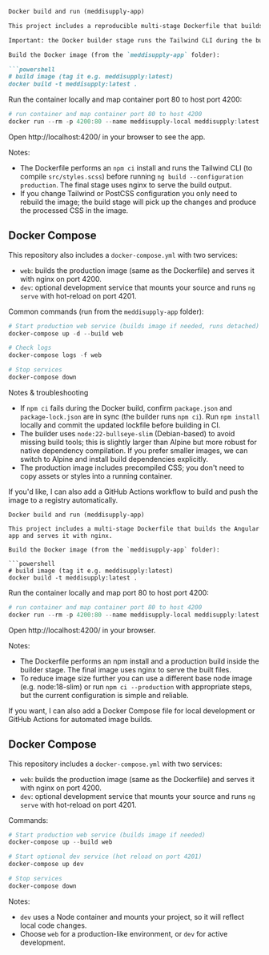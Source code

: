 ```markdown
Docker build and run (meddisupply-app)

This project includes a reproducible multi-stage Dockerfile that builds the Angular app and serves it with nginx.

Important: the Docker builder stage runs the Tailwind CLI during the build so the final production CSS is fully processed. There is no need to manually compile or copy CSS into a running container.

Build the Docker image (from the `meddisupply-app` folder):

```powershell
# build image (tag it e.g. meddisupply:latest)
docker build -t meddisupply:latest .
```

Run the container locally and map container port 80 to host port 4200:

```powershell
# run container and map container port 80 to host 4200
docker run --rm -p 4200:80 --name meddisupply-local meddisupply:latest
```

Open http://localhost:4200/ in your browser to see the app.

Notes:
- The Dockerfile performs an `npm ci` install and runs the Tailwind CLI (to compile `src/styles.scss`) before running `ng build --configuration production`. The final stage uses nginx to serve the build output.
- If you change Tailwind or PostCSS configuration you only need to rebuild the image; the build stage will pick up the changes and produce the processed CSS in the image.

Docker Compose
--------------

This repository also includes a `docker-compose.yml` with two services:

- `web`: builds the production image (same as the Dockerfile) and serves it with nginx on port 4200.
- `dev`: optional development service that mounts your source and runs `ng serve` with hot-reload on port 4201.

Common commands (run from the `meddisupply-app` folder):

```powershell
# Start production web service (builds image if needed, runs detached)
docker-compose up -d --build web

# Check logs
docker-compose logs -f web

# Stop services
docker-compose down
```

Notes & troubleshooting
- If `npm ci` fails during the Docker build, confirm `package.json` and `package-lock.json` are in sync (the builder runs `npm ci`). Run `npm install` locally and commit the updated lockfile before building in CI.
- The builder uses `node:22-bullseye-slim` (Debian-based) to avoid missing build tools; this is slightly larger than Alpine but more robust for native dependency compilation. If you prefer smaller images, we can switch to Alpine and install build dependencies explicitly.
- The production image includes precompiled CSS; you don't need to copy assets or styles into a running container.

If you'd like, I can also add a GitHub Actions workflow to build and push the image to a registry automatically.

```
Docker build and run (meddisupply-app)

This project includes a multi-stage Dockerfile that builds the Angular app and serves it with nginx.

Build the Docker image (from the `meddisupply-app` folder):

```powershell
# build image (tag it e.g. meddisupply:latest)
docker build -t meddisupply:latest .
```

Run the container locally and map port 80 to host port 4200:

```powershell
# run container and map container port 80 to host 4200
docker run --rm -p 4200:80 --name meddisupply-local meddisupply:latest
```

Open http://localhost:4200/ in your browser.

Notes:
- The Dockerfile performs an npm install and a production build inside the builder stage. The final image uses nginx to serve the built files.
- To reduce image size further you can use a different base node image (e.g. node:18-slim) or run `npm ci --production` with appropriate steps, but the current configuration is simple and reliable.

If you want, I can also add a Docker Compose file for local development or GitHub Actions for automated image builds.

Docker Compose
--------------

This repository includes a `docker-compose.yml` with two services:

- `web`: builds the production image (same as the Dockerfile) and serves it with nginx on port 4200.
- `dev`: optional development service that mounts your source and runs `ng serve` with hot-reload on port 4201.

Commands:

```powershell
# Start production web service (builds image if needed)
docker-compose up --build web

# Start optional dev service (hot reload on port 4201)
docker-compose up dev

# Stop services
docker-compose down
```

Notes:
- `dev` uses a Node container and mounts your project, so it will reflect local code changes.
- Choose `web` for a production-like environment, or `dev` for active development.
